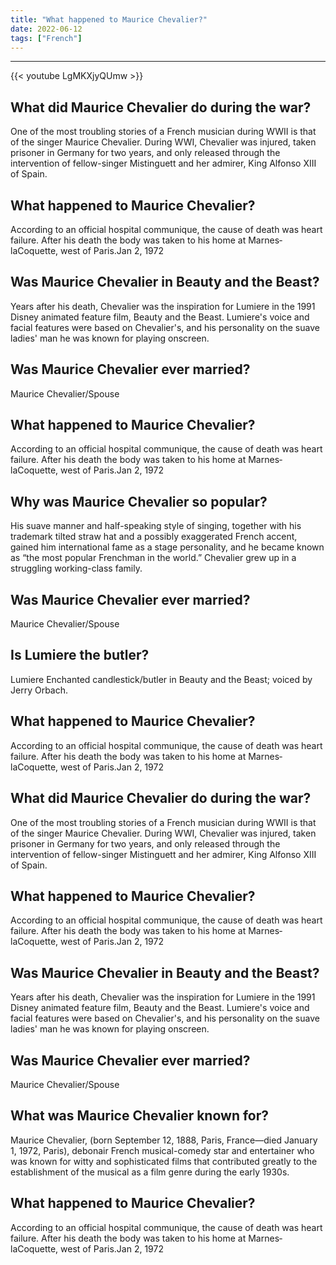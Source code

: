 ```yaml
---
title: "What happened to Maurice Chevalier?"
date: 2022-06-12
tags: ["French"]
---
```


---
{{< youtube LgMKXjyQUmw >}}
## What did Maurice Chevalier do during the war?
One of the most troubling stories of a French musician during WWII is that of the singer Maurice Chevalier. During WWI, Chevalier was injured, taken prisoner in Germany for two years, and only released through the intervention of fellow-singer Mistinguett and her admirer, King Alfonso XIII of Spain.

## What happened to Maurice Chevalier?
According to an official hospital communique, the cause of death was heart failure. After his death the body was taken to his home at Marnes‐laCoquette, west of Paris.Jan 2, 1972

## Was Maurice Chevalier in Beauty and the Beast?
Years after his death, Chevalier was the inspiration for Lumiere in the 1991 Disney animated feature film, Beauty and the Beast. Lumiere's voice and facial features were based on Chevalier's, and his personality on the suave ladies' man he was known for playing onscreen.

## Was Maurice Chevalier ever married?
Maurice Chevalier/Spouse

## What happened to Maurice Chevalier?
According to an official hospital communique, the cause of death was heart failure. After his death the body was taken to his home at Marnes‐laCoquette, west of Paris.Jan 2, 1972

## Why was Maurice Chevalier so popular?
His suave manner and half-speaking style of singing, together with his trademark tilted straw hat and a possibly exaggerated French accent, gained him international fame as a stage personality, and he became known as “the most popular Frenchman in the world.” Chevalier grew up in a struggling working-class family.

## Was Maurice Chevalier ever married?
Maurice Chevalier/Spouse

## Is Lumiere the butler?
Lumiere Enchanted candlestick/butler in Beauty and the Beast; voiced by Jerry Orbach.

## What happened to Maurice Chevalier?
According to an official hospital communique, the cause of death was heart failure. After his death the body was taken to his home at Marnes‐laCoquette, west of Paris.Jan 2, 1972

## What did Maurice Chevalier do during the war?
One of the most troubling stories of a French musician during WWII is that of the singer Maurice Chevalier. During WWI, Chevalier was injured, taken prisoner in Germany for two years, and only released through the intervention of fellow-singer Mistinguett and her admirer, King Alfonso XIII of Spain.

## What happened to Maurice Chevalier?
According to an official hospital communique, the cause of death was heart failure. After his death the body was taken to his home at Marnes‐laCoquette, west of Paris.Jan 2, 1972

## Was Maurice Chevalier in Beauty and the Beast?
Years after his death, Chevalier was the inspiration for Lumiere in the 1991 Disney animated feature film, Beauty and the Beast. Lumiere's voice and facial features were based on Chevalier's, and his personality on the suave ladies' man he was known for playing onscreen.

## Was Maurice Chevalier ever married?
Maurice Chevalier/Spouse

## What was Maurice Chevalier known for?
Maurice Chevalier, (born September 12, 1888, Paris, France—died January 1, 1972, Paris), debonair French musical-comedy star and entertainer who was known for witty and sophisticated films that contributed greatly to the establishment of the musical as a film genre during the early 1930s.

## What happened to Maurice Chevalier?
According to an official hospital communique, the cause of death was heart failure. After his death the body was taken to his home at Marnes‐laCoquette, west of Paris.Jan 2, 1972

